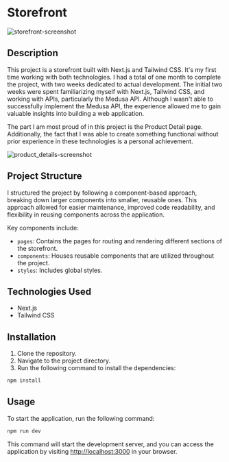 # Storefront


![storefront-screenshot](https://github.com/timea-podrug/storefront/assets/108535463/8ff88a1e-a3f3-4e68-9ea4-9e13798b52ea)


## Description

This project is a storefront built with Next.js and Tailwind CSS. It's my first time working with both technologies. I had a total of one month to complete the project, with two weeks dedicated to actual development. The initial two weeks were spent familiarizing myself with Next.js, Tailwind CSS, and working with APIs, particularly the Medusa API. Although I wasn't able to successfully implement the Medusa API, the experience allowed me to gain valuable insights into building a web application.

The part I am most proud of in this project is the Product Detail page. Additionally, the fact that I was able to create something functional without prior experience in these technologies is a personal achievement.


![product_details-screenshot](https://github.com/timea-podrug/storefront/assets/108535463/8d760034-82e7-4098-b17c-3430e409e4ec)


## Project Structure

I structured the project by following a component-based approach, breaking down larger components into smaller, reusable ones. This approach allowed for easier maintenance, improved code readability, and flexibility in reusing components across the application.

Key components include:

- `pages`: Contains the pages for routing and rendering different sections of the storefront.
- `components`: Houses reusable components that are utilized throughout the project.
- `styles`: Includes global styles.

## Technologies Used

- Next.js
- Tailwind CSS

## Installation

1. Clone the repository.
2. Navigate to the project directory.
3. Run the following command to install the dependencies:

```bash
npm install
```

## Usage

To start the application, run the following command:

```bash
npm run dev
```

This command will start the development server, and you can access the application by visiting [http://localhost:3000](http://localhost:3000) in your browser.


